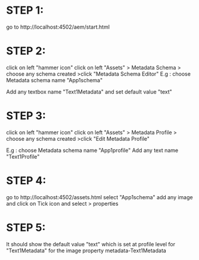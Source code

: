STEP 1:
======
go to http://localhost:4502/aem/start.html

STEP 2:
======
click on left "hammer icon"  click on left "Assets" > Metadata Schema > choose any schema created  >click "Metadata Schema Editor"
E.g : choose Metadata schema name "App1schema"

Add any textbox name "Text1Metadata" and set default value "text"

STEP 3:
=======
click on left "hammer icon"  click on left "Assets" > Metadata Profile > choose any schema created  >click "Edit Metadata Profile"

E.g : choose Metadata schema name "App1profile"
Add any text name "Text1Profile"

STEP 4:
=======

go to http://localhost:4502/assets.html  select "App1schema" add any image  and click on Tick icon and select > properties

STEP 5:
======

It should show the default value "text" which is set at profile level for "Text1Metadata" for the image property metadata-Text1Metadata



